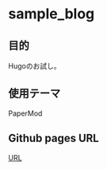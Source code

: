# sample_blog
## 目的
Hugoのお試し。
## 使用テーマ
PaperMod

## Github pages URL
[URL](https://wing787.github.io/sample_blog/)